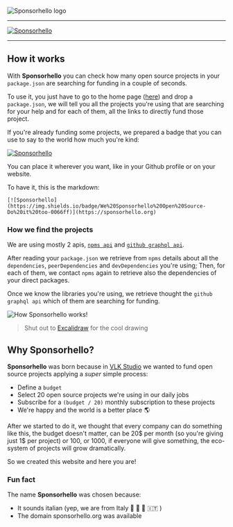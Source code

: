 ![Sponsorhello logo](https://sponsorello.org/logo.svg)

---

[![Sponsorhello](https://img.shields.io/badge/We%20Sponsorhello%20Open%20Source-Do%20it%20too-0066ff)](https://sponsorhello.org)

---

## How it works

With **Sponsorhello** you can check how many open source projects in your `package.json` are searching for funding in a couple of seconds.

To use it, you just have to go to the home page ([here](https://sponsorello.org)) and drop a `package.json`, we will tell you all the projects you're using that are searching for your help and for each of them, all the links to directly fund those project.

If you're already funding some projects, we prepared a badge that you can use to say to the world how much you're kind:

[![Sponsorhello](https://img.shields.io/badge/We%20Sponsorhello%20Open%20Source-Do%20it%20too-0066ff)](https://sponsorhello.org)

You can place it wherever you want, like in your Github profile or on your website.

To have it, this is the markdown:

```
[![Sponsorhello](https://img.shields.io/badge/We%20Sponsorhello%20Open%20Source-Do%20it%20too-0066ff)](https://sponsorhello.org)
```

### How we find the projects

We are using mostly 2 apis, [`npms api`](https://api-docs.npms.io/) and [`github graphql api`](https://docs.github.com/en/graphql).

After reading your `package.json` we retrieve from `npms` details about all the `dependencies`, `peerDependencies` and `devDependencies` you're using; Then, for each of them, we contact `npms` again to retrieve also the dependencies of your direct packages.

Once we know the libraries you're using, we retrieve thought the `github graphql api` which of them are searching for funding.

![How Sponsorhello works!](https://sponsorello.org/how-it-works.png "How Sponsorhello works!")

> Shut out to [Excalidraw](https://excalidraw.com/) for the cool drawing

## Why Sponsorhello?

**Sponsorhello** was born because in [VLK Studio](https://vlkstudio.com) we wanted to fund open source projects applying a _super_ simple process:

- Define a `budget`
- Select 20 open source projects we're using in our daily jobs
- Subscribe for a `(budget / 20)` monthly subscription to these projects
- We're happy and the world is a better place 🌎

After we started to do it, we thought that every company can do something like this, the budget doesn't matter, can be 20$ per month (so you're giving just 1$ per project) or 100, or 1000, if everyone will give something, the eco-system of projects will grow dramatically.

So we created this website and here you are!

### Fun fact

The name **Sponsorhello** was chosen because:

- It sounds italian (yep, we are from Italy 🍝 🤌 🍕 🇮🇹 )
- The domain sponsorhello.org was available
